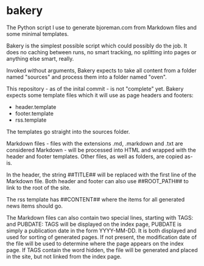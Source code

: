 # bakery
The Python script I use to generate bjoreman.com from Markdown files and some minimal templates.

Bakery is the simplest possible script which could possibly do the job. It does no caching between runs, no smart tracking, no splitting into pages or anything else smart, really.

Invoked without arguments, Bakery expects to take all content from a folder named "sources" and process them into a folder named "oven".

This repository - as of the inital commit - is not "complete" yet. Bakery expects some template files which it will use as page headers and footers:
  * header.template
  * footer.template
  * rss.template
  
The templates go straight into the sources folder.

Markdown files - files with the extensions .md, .markdown and .txt are considered Markdown - will be processed into HTML and wrapped with the header and footer templates. Other files, as well as folders, are copied as-is.

In the header, the string ##TITLE## will be replaced with the first line of the Markdown file. Both header and footer can also use ##ROOT_PATH## to link to the root of the site.

The rss template has ##CONTENT## where the items for all generated news items should go.

The Markdown files can also contain two special lines, starting with TAGS: and PUBDATE: TAGS will be displayed on the index page, PUBDATE is simply a publication date in the form YYYY-MM-DD. It is both displayed and used for sorting of generated pages. If not present, the modification date of the file will be used to determine where the page appears on the index page.
If TAGS contain the word hidden, the file will be generated and placed in the site, but not linked from the index page.
